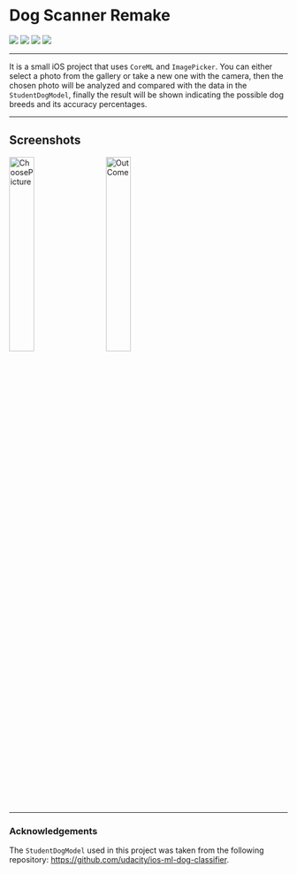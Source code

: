 # Dog Scanner Remake
[![](https://img.shields.io/badge/iOS-15.0-orange)](#)
[![](https://img.shields.io/badge/Platforms-iPhone-blue)](#)
[![](https://img.shields.io/badge/Category-Utility-brightgreen)](#)
[![](https://img.shields.io/badge/Technologies-SwiftUI%20%7C%20ImagePicker%20%7C%20CoreML-yellow)](#)

---
It is a small iOS project that uses `CoreML` and `ImagePicker`. You can either select a photo from the gallery or take a new one with the camera, then the chosen photo will be analyzed and compared with the data in the `StudentDogModel`, finally the result will be shown indicating the possible dog breeds and its accuracy percentages.

---
## Screenshots
<p>
<img width="30%" alt="ChoosePicture" src="https://github.com/antonio-scognamiglio/Dog-Scanner-Remake/assets/92535079/7e779629-fd52-4a08-8220-8859343bf7b9">
&nbsp;&nbsp;&nbsp;&nbsp;
<img width="30%" alt="OutCome" src="https://github.com/antonio-scognamiglio/Dog-Scanner-Remake/assets/92535079/84a7070c-6693-4e51-92bb-fb1f30a69f7f)">
</p>

---
### Acknowledgements
The `StudentDogModel` used in this project was taken from the following repository:
https://github.com/udacity/ios-ml-dog-classifier.

